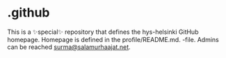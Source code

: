 # .github
This is a ✨special✨ repository that defines the hys-helsinki GitHub homepage. Homepage is defined in the profile/README.md. -file. Admins can be reached surma@salamurhaajat.net.
